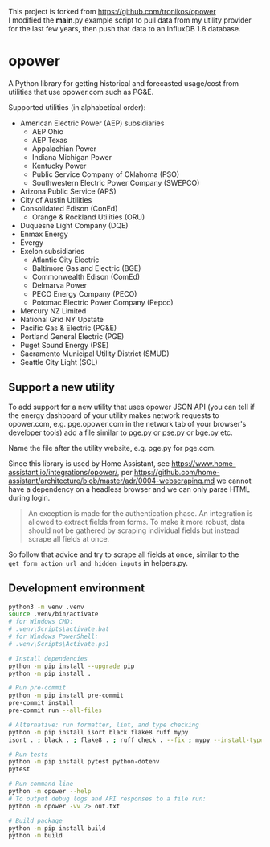This project is forked from https://github.com/tronikos/opower  
I modified the __main__.py example script to pull data from my utility provider for the last few years, then push that data to an InfluxDB 1.8 database.  

    
# opower

A Python library for getting historical and forecasted usage/cost from utilities that use opower.com such as PG&amp;E.

Supported utilities (in alphabetical order):

- American Electric Power (AEP) subsidiaries
  - AEP Ohio
  - AEP Texas
  - Appalachian Power
  - Indiana Michigan Power
  - Kentucky Power
  - Public Service Company of Oklahoma (PSO)
  - Southwestern Electric Power Company (SWEPCO)
- Arizona Public Service (APS)
- City of Austin Utilities
- Consolidated Edison (ConEd)
  - Orange & Rockland Utilities (ORU)
- Duquesne Light Company (DQE)
- Enmax Energy
- Evergy
- Exelon subsidiaries
  - Atlantic City Electric
  - Baltimore Gas and Electric (BGE)
  - Commonwealth Edison (ComEd)
  - Delmarva Power
  - PECO Energy Company (PECO)
  - Potomac Electric Power Company (Pepco)
- Mercury NZ Limited
- National Grid NY Upstate
- Pacific Gas & Electric (PG&E)
- Portland General Electric (PGE)
- Puget Sound Energy (PSE)
- Sacramento Municipal Utility District (SMUD)
- Seattle City Light (SCL)

## Support a new utility

To add support for a new utility that uses opower JSON API (you can tell if the energy dashboard of your utility makes network requests to opower.com, e.g. pge.opower.com in the network tab of your browser's developer tools) add a file similar to
[pge.py](https://github.com/tronikos/opower/blob/main/src/opower/utilities/pge.py)
or [pse.py](https://github.com/tronikos/opower/blob/main/src/opower/utilities/pse.py)
or [bge.py](https://github.com/tronikos/opower/blob/main/src/opower/utilities/bge.py)
etc.

Name the file after the utility website, e.g. pge.py for pge.com.

Since this library is used by Home Assistant, see <https://www.home-assistant.io/integrations/opower/>, per <https://github.com/home-assistant/architecture/blob/master/adr/0004-webscraping.md> we cannot have a dependency on a headless browser and we can only parse HTML during login.

> An exception is made for the authentication phase. An integration is allowed to extract fields from forms. To make it more robust, data should not be gathered by scraping individual fields but instead scrape all fields at once.

So follow that advice and try to scrape all fields at once, similar to the `get_form_action_url_and_hidden_inputs` in helpers.py.

## Development environment

```sh
python3 -m venv .venv
source .venv/bin/activate
# for Windows CMD:
# .venv\Scripts\activate.bat
# for Windows PowerShell:
# .venv\Scripts\Activate.ps1

# Install dependencies
python -m pip install --upgrade pip
python -m pip install .

# Run pre-commit
python -m pip install pre-commit
pre-commit install
pre-commit run --all-files

# Alternative: run formatter, lint, and type checking
python -m pip install isort black flake8 ruff mypy
isort . ; black . ; flake8 . ; ruff check . --fix ; mypy --install-types .

# Run tests
python -m pip install pytest python-dotenv
pytest

# Run command line
python -m opower --help
# To output debug logs and API responses to a file run:
python -m opower -vv 2> out.txt

# Build package
python -m pip install build
python -m build
```

